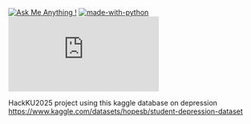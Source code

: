[![Ask Me Anything !](https://img.shields.io/badge/Ask%20me-anything-1abc9c.svg)](https://GitHub.com/ascaletty) [![made-with-python](https://img.shields.io/badge/Made%20with-Python-1f425f.svg)](https://www.python.org/)   [![GitHub latest commit](https://badgen.net/github/last-commit/ascaletty/Strapdown.js)](https://GitHub.com/ascaletty/HackKU2025.js)


HackKU2025 project using this kaggle database on depression
https://www.kaggle.com/datasets/hopesb/student-depression-dataset
